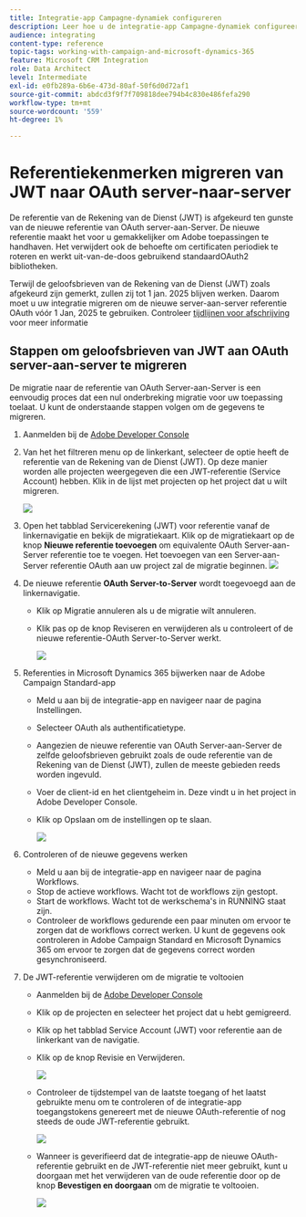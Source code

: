 ```yaml
---
title: Integratie-app Campagne-dynamiek configureren
description: Leer hoe u de integratie-app Campagne-dynamiek configureert
audience: integrating
content-type: reference
topic-tags: working-with-campaign-and-microsoft-dynamics-365
feature: Microsoft CRM Integration
role: Data Architect
level: Intermediate
exl-id: e0fb289a-6b6e-473d-80af-50f6d0d72af1
source-git-commit: abdcd3f9f7f709818dee794b4c830e486fefa290
workflow-type: tm+mt
source-wordcount: '559'
ht-degree: 1%

---
```


# Referentiekenmerken migreren van JWT naar OAuth server-naar-server

De referentie van de Rekening van de Dienst (JWT) is afgekeurd ten gunste van de nieuwe referentie van OAuth server-aan-Server. De nieuwe referentie maakt het voor u gemakkelijker om Adobe toepassingen te handhaven. Het verwijdert ook de behoefte om certificaten periodiek te roteren en werkt uit-van-de-doos gebruikend standaardOAuth2 bibliotheken.

Terwijl de geloofsbrieven van de Rekening van de Dienst (JWT) zoals afgekeurd zijn gemerkt, zullen zij tot 1 jan. 2025 blijven werken. Daarom moet u uw integratie migreren om de nieuwe server-aan-server referentie OAuth vóór 1 Jan, 2025 te gebruiken. Controleer [tijdlijnen voor afschrijving](https://developer.adobe.com/developer-console/docs/guides/authentication/ServerToServerAuthentication/migration/#deperecation-timelines) voor meer informatie

## Stappen om geloofsbrieven van JWT aan OAuth server-aan-server te migreren

De migratie naar de referentie van OAuth Server-aan-Server is een eenvoudig proces dat een nul onderbreking migratie voor uw toepassing toelaat. U kunt de onderstaande stappen volgen om de gegevens te migreren.

1. Aanmelden bij de [Adobe Developer Console](https://developer.adobe.com/console)
2. Van het het filtreren menu op de linkerkant, selecteer de optie heeft de referentie van de Rekening van de Dienst (JWT). Op deze manier worden alle projecten weergegeven die een JWT-referentie (Service Account) hebben. Klik in de lijst met projecten op het project dat u wilt migreren.

   ![](assets/JwtToOAuthMigration1.png)

3. Open het tabblad Servicerekening (JWT) voor referentie vanaf de linkernavigatie en bekijk de migratiekaart. Klik op de migratiekaart op de knop **Nieuwe referentie toevoegen** om equivalente OAuth Server-aan-Server referentie toe te voegen. Het toevoegen van een Server-aan-Server referentie OAuth aan uw project zal de migratie beginnen.
   ![](assets/JwtToOAuthMigration2.png)
4. De nieuwe referentie **OAuth Server-to-Server** wordt toegevoegd aan de linkernavigatie.
   * Klik op Migratie annuleren als u de migratie wilt annuleren.
   * Klik pas op de knop Reviseren en verwijderen als u controleert of de nieuwe referentie-OAuth Server-to-Server werkt.

     ![](assets/JwtToOAuthMigration3.png)

5. Referenties in Microsoft Dynamics 365 bijwerken naar de Adobe Campaign Standard-app
   * Meld u aan bij de integratie-app en navigeer naar de pagina Instellingen.
   * Selecteer OAuth als authentificatietype.
   * Aangezien de nieuwe referentie van OAuth Server-aan-Server de zelfde geloofsbrieven gebruikt zoals de oude referentie van de Rekening van de Dienst (JWT), zullen de meeste gebieden reeds worden ingevuld.
   * Voer de client-id en het clientgeheim in. Deze vindt u in het project in Adobe Developer Console.
   * Klik op Opslaan om de instellingen op te slaan.

     ![](assets/JwtToOAuthMigration4.png)

6. Controleren of de nieuwe gegevens werken
   * Meld u aan bij de integratie-app en navigeer naar de pagina Workflows.
   * Stop de actieve workflows. Wacht tot de workflows zijn gestopt.
   * Start de workflows. Wacht tot de werkschema&#39;s in RUNNING staat zijn.
   * Controleer de workflows gedurende een paar minuten om ervoor te zorgen dat de workflows correct werken. U kunt de gegevens ook controleren in Adobe Campaign Standard en Microsoft Dynamics 365 om ervoor te zorgen dat de gegevens correct worden gesynchroniseerd.

7. De JWT-referentie verwijderen om de migratie te voltooien
   * Aanmelden bij de [Adobe Developer Console](https://developer.adobe.com/console)
   * Klik op de projecten en selecteer het project dat u hebt gemigreerd.
   * Klik op het tabblad Service Account (JWT) voor referentie aan de linkerkant van de navigatie.
   * Klik op de knop Revisie en Verwijderen.

     ![](assets/JwtToOAuthMigration5.png)
   * Controleer de tijdstempel van de laatste toegang of het laatst gebruikte menu om te controleren of de integratie-app toegangstokens genereert met de nieuwe OAuth-referentie of nog steeds de oude JWT-referentie gebruikt.

     ![](assets/JwtToOAuthMigration6.png)
   * Wanneer is geverifieerd dat de integratie-app de nieuwe OAuth-referentie gebruikt en de JWT-referentie niet meer gebruikt, kunt u doorgaan met het verwijderen van de oude referentie door op de knop **Bevestigen en doorgaan** om de migratie te voltooien.

     ![](assets/JwtToOAuthMigration7.png)

